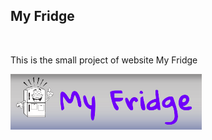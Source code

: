 ## My Fridge

<br>

This is the small project of website My Fridge

<a href="https://munarvioletta.github.io/index.html" target="_blank" ><img src="icon.png"></a>

